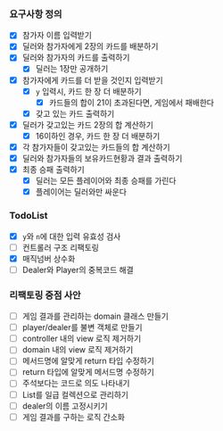 ### 요구사항 정의
- [x] 참가자 이름 입력받기
- [x] 딜러와 참가자에게 2장의 카드를 배분하기
- [x] 딜러와 참가자의 카드를 출력하기
    - [x] 딜러는 1장만 공개하기
- [x] 참가자에게 카드를 더 받을 것인지 입력받기
    - [x] `y` 입력시, 카드 한 장 더 배분하기
        - [x] 카드들의 합이 21이 초과된다면, 게임에서 패배한다
    - [x] 갖고 있는 카드 출력하기
- [x] 딜러가 갖고있는 카드 2장의 합 계산하기
    - [x] 16이하인 경우, 카드 한 장 더 배분하기
- [x] 각 참가자들이 갖고있는 카드들의 합 계산하기
- [x] 딜러와 참가자들의 보유카드현황과 결과 출력하기
- [x] 최종 승패 출력하기
    - [x] 딜러는 모든 플레이어와 최종 승패를 가린다
    - [x] 플레이어는 딜러와만 싸운다
    
### TodoList
- [x] `y`와 `n`에 대한 입력 유효성 검사
- [ ] 컨트롤러 구조 리팩토링
- [x] 매직넘버 상수화
- [ ] Dealer와 Player의 중복코드 해결

### 리팩토링 중점 사안
- [ ] 게임 결과를 관리하는 domain 클래스 만들기
- [ ] player/dealer를 불변 객체로 만들기
- [ ] controller 내의 view 로직 제거하기
- [ ] domain 내의 view 로직 제거하기
- [ ] 메서드명에 알맞게 return 타입 수정하기
- [ ] return 타입에 알맞게 메서드명 수정하기
- [ ] 주석보다는 코드로 의도 나타내기
- [ ] List<Card>를 일급 컬렉션으로 관리하기
- [ ] dealer의 이름 고정시키기
- [ ] 게임 결과를 구하는 로직 간소화